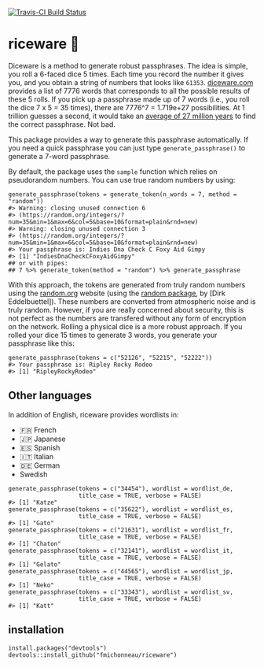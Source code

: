 <!-- README.md is generated from README.Rmd. Please edit that file -->



[![Travis-CI Build Status](https://travis-ci.org/fmichonneau/riceware.png?branch=master)](https://travis-ci.org/fmichonneau/riceware)

riceware :rice:
===============

Diceware is a method to generate robust passphrases. The idea is simple, you roll a 6-faced dice 5 times. Each time you record the number it gives you, and you obtain a string of numbers that looks like `61353`. [diceware.com](http://diceware.com) provides a list of 7776 words that corresponds to all the possible results of these 5 rolls. If you pick up a passphrase made up of 7 words (i.e., you roll the dice 7 x 5 = 35 times), there are 7776\^7 = 1.719e+27 possibilities. At 1 trillion guesses a second, it would take an [average of 27 million years](https://firstlook.org/theintercept/2015/03/26/passphrases-can-memorize-attackers-cant-guess/) to find the correct passphrase. Not bad.

This package provides a way to generate this passphrase automatically. If you need a quick passphrase you can just type `generate_passphrase()` to generate a 7-word passphrase.

By default, the package uses the `sample` function which relies on pseudorandom numbers. You can use true random numbers by using:

``` {.r}
generate_passphrase(tokens = generate_token(n_words = 7, method = "random"))
#> Warning: closing unused connection 6
#> (https://random.org/integers/?num=35&min=1&max=6&col=5&base=10&format=plain&rnd=new)
#> Warning: closing unused connection 3
#> (https://random.org/integers/?num=35&min=1&max=6&col=5&base=10&format=plain&rnd=new)
#> Your passphrase is: Indies Dna Check C Foxy Aid Gimpy
#> [1] "IndiesDnaCheckCFoxyAidGimpy"
## or with pipes:
## 7 %>% generate_token(method = "random") %>% generate_passphrase
```

With this approach, the tokens are generated from truly random numbers using the [random.org](http://www.random.org) website (using the [random package](http://cran.r-project.org/package=random), by [Dirk Eddelbuettel]). These numbers are converted from atmospheric noise and is truly random. However, if you are really concerned about security, this is not perfect as the numbers are transfered without any form of encryption on the network. Rolling a physical dice is a more robust approach. If you rolled your dice 15 times to generate 3 words, you generate your passphrase like this:

``` {.r}
generate_passphrase(tokens = c("52126", "52215", "52222"))
#> Your passphrase is: Ripley Rocky Rodeo
#> [1] "RipleyRockyRodeo"
```

Other languages
---------------

In addition of English, riceware provides wordlists in:

-   :fr: French
-   :jp: Japanese
-   :es: Spanish
-   :it: Italian
-   :de: German
-   Swedish

``` {.r}
generate_passphrase(tokens = c("34454"), wordlist = wordlist_de,
                    title_case = TRUE, verbose = FALSE)
#> [1] "Katze"
generate_passphrase(tokens = c("35622"), wordlist = wordlist_es,
                    title_case = TRUE, verbose = FALSE)
#> [1] "Gato"
generate_passphrase(tokens = c("21631"), wordlist = wordlist_fr,
                    title_case = TRUE, verbose = FALSE)
#> [1] "Chaton"
generate_passphrase(tokens = c("32141"), wordlist = wordlist_it,
                    title_case = TRUE, verbose = FALSE)
#> [1] "Gelato"
generate_passphrase(tokens = c("44565"), wordlist = wordlist_jp,
                    title_case = TRUE, verbose = FALSE)
#> [1] "Neko"
generate_passphrase(tokens = c("33343"), wordlist = wordlist_sv,
                    title_case = TRUE, verbose = FALSE)
#> [1] "Katt"
```

installation
------------

``` {.r}
install.packages("devtools")
devtools::install_github("fmichonneau/riceware")
```
